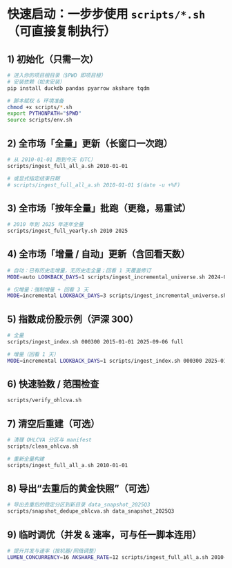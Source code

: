 # 快速启动：一步步使用 `scripts/*.sh`（可直接复制执行）

## 1) 初始化（只需一次）

```sh
# 进入你的项目根目录（$PWD 即项目根）
# 安装依赖（如未安装）
pip install duckdb pandas pyarrow akshare tqdm

# 脚本赋权 & 环境准备
chmod +x scripts/*.sh
export PYTHONPATH="$PWD"
source scripts/env.sh
```

## 2) 全市场「全量」更新（长窗口一次跑）

```sh
# 从 2010-01-01 跑到今天（UTC）
scripts/ingest_full_all_a.sh 2010-01-01

# 或显式指定结束日期
# scripts/ingest_full_all_a.sh 2010-01-01 $(date -u +%F)
```

## 3) 全市场「按年全量」批跑（更稳，易重试）

```sh
# 2010 年到 2025 年逐年全量
scripts/ingest_full_yearly.sh 2010 2025
```

## 4) 全市场「增量 / 自动」更新（含回看天数）

```sh
# 自动：已有历史走增量，无历史走全量；回看 1 天覆盖修订
MODE=auto LOOKBACK_DAYS=1 scripts/ingest_incremental_universe.sh 2024-01-01 2025-09-06

# 仅增量：强制增量 + 回看 3 天
MODE=incremental LOOKBACK_DAYS=3 scripts/ingest_incremental_universe.sh 2025-08-01 2025-09-06
```

## 5) 指数成份股示例（沪深 300）

```sh
# 全量
scripts/ingest_index.sh 000300 2015-01-01 2025-09-06 full

# 增量（回看 1 天）
MODE=incremental LOOKBACK_DAYS=1 scripts/ingest_index.sh 000300 2025-01-01 2025-09-06 incremental
```

## 6) 快速验数 / 范围检查

```sh
scripts/verify_ohlcva.sh
```

## 7) 清空后重建（可选）

```sh
# 清理 OHLCVA 分区与 manifest
scripts/clean_ohlcva.sh

# 重新全量构建
scripts/ingest_full_all_a.sh 2010-01-01
```

## 8) 导出“去重后的黄金快照”（可选）

```sh
# 导出去重后的稳定分区到新目录 data_snapshot_2025Q3
scripts/snapshot_dedupe_ohlcva.sh data_snapshot_2025Q3
```

## 9) 临时调优（并发 & 速率，可与任一脚本连用）

```sh
# 提升并发与速率（按机器/网络调整）
LUMEN_CONCURRENCY=16 AKSHARE_RATE=12 scripts/ingest_full_all_a.sh 2010-01-01 2025-09-06
```
